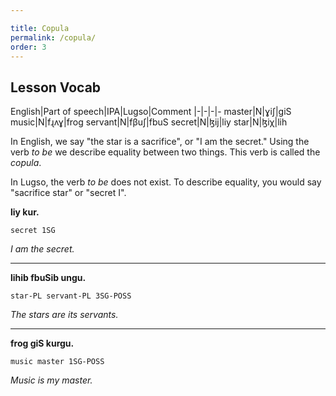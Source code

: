 ```yaml
---

title: Copula
permalink: /copula/
order: 3
---
```


## Lesson Vocab

English|Part of speech|IPA|Lugso|Comment
|-|-|-|-
master|N|ɣiʃ|giS
music|N|fɻʌɣ|frog
servant|N|fβuʃ|fbuS
secret|N|ɮij|liy
star|N|ɮiχ|lih

In English, we say "the star is a sacrifice", or "I am the secret." Using the verb _to be_ we describe equality between two things. This verb is called the _copula_.

In Lugso, the verb _to be_ does not exist. To describe equality, you would say "sacrifice star" or "secret I".

**liy kur.**

`secret 1SG`

_I am the secret._

---

**lihib fbuSib ungu.**

`star-PL servant-PL 3SG-POSS`

_The stars are its servants._

---

**frog giS kurgu.**

`music master 1SG-POSS`

_Music is my master._
